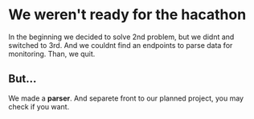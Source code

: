 # We weren't ready for the hacathon
In the beginning we decided to solve 2nd problem, but we didnt and switched to 3rd. And we couldnt find an endpoints to parse data for monitoring. Than, we quit.
## But...
We made a **parser**. And separete front to our planned project, you may check if you want.
